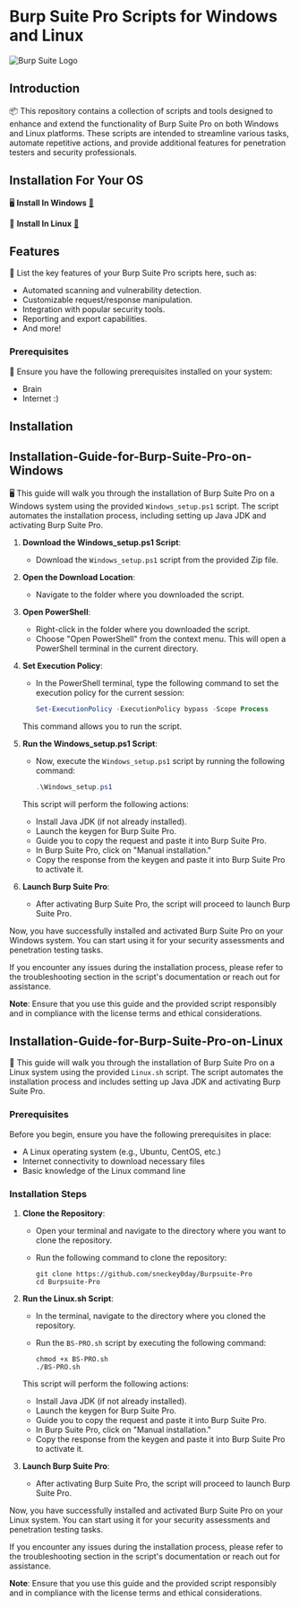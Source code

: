 # Burp Suite Pro Scripts for Windows and Linux

![Burp Suite Logo](https://portswigger.net/cms/images/12/c8/c338-article-burp-suite-user-community-tips-and-tricks_blog-article.jpg)

## Introduction

📦 This repository contains a collection of scripts and tools designed to enhance and extend the functionality of Burp Suite Pro on both Windows and Linux platforms. These scripts are intended to streamline various tasks, automate repetitive actions, and provide additional features for penetration testers and security professionals.

## Installation For Your OS

🖥️ **Install In Windows** [🔗](#Installation-Guide-for-Burp-Suite-Pro-on-Windows)

🐧 **Install In Linux** [🔗](#Installation-Guide-for-Burp-Suite-Pro-on-Linux)

## Features

🚀 List the key features of your Burp Suite Pro scripts here, such as:

- Automated scanning and vulnerability detection.
- Customizable request/response manipulation.
- Integration with popular security tools.
- Reporting and export capabilities.
- And more!

  
### Prerequisites

🧠 Ensure you have the following prerequisites installed on your system:

- Brain
- Internet :)

## Installation

## Installation-Guide-for-Burp-Suite-Pro-on-Windows

🖥️ This guide will walk you through the installation of Burp Suite Pro on a Windows system using the provided `Windows_setup.ps1` script. The script automates the installation process, including setting up Java JDK and activating Burp Suite Pro.

1. **Download the Windows_setup.ps1 Script**:

   - Download the `Windows_setup.ps1` script from the provided Zip file.

2. **Open the Download Location**:

   - Navigate to the folder where you downloaded the script.

3. **Open PowerShell**:

   - Right-click in the folder where you downloaded the script.
   - Choose "Open PowerShell" from the context menu. This will open a PowerShell terminal in the current directory.

4. **Set Execution Policy**:

   - In the PowerShell terminal, type the following command to set the execution policy for the current session:

     ```powershell
     Set-ExecutionPolicy -ExecutionPolicy bypass -Scope Process
     ```

   This command allows you to run the script.

5. **Run the Windows_setup.ps1 Script**:

   - Now, execute the `Windows_setup.ps1` script by running the following command:

     ```powershell
     .\Windows_setup.ps1
     ```

   This script will perform the following actions:

   - Install Java JDK (if not already installed).
   - Launch the keygen for Burp Suite Pro.
   - Guide you to copy the request and paste it into Burp Suite Pro.
   - In Burp Suite Pro, click on "Manual installation."
   - Copy the response from the keygen and paste it into Burp Suite Pro to activate it.

6. **Launch Burp Suite Pro**:

   - After activating Burp Suite Pro, the script will proceed to launch Burp Suite Pro.

Now, you have successfully installed and activated Burp Suite Pro on your Windows system. You can start using it for your security assessments and penetration testing tasks.

If you encounter any issues during the installation process, please refer to the troubleshooting section in the script's documentation or reach out for assistance.

**Note**: Ensure that you use this guide and the provided script responsibly and in compliance with the license terms and ethical considerations.

## Installation-Guide-for-Burp-Suite-Pro-on-Linux

🐧 This guide will walk you through the installation of Burp Suite Pro on a Linux system using the provided `Linux.sh` script. The script automates the installation process and includes setting up Java JDK and activating Burp Suite Pro.

### Prerequisites

Before you begin, ensure you have the following prerequisites in place:

- A Linux operating system (e.g., Ubuntu, CentOS, etc.)
- Internet connectivity to download necessary files
- Basic knowledge of the Linux command line

### Installation Steps

1. **Clone the Repository**:

   - Open your terminal and navigate to the directory where you want to clone the repository.
   - Run the following command to clone the repository:

     ```shell
     git clone https://github.com/sneckey0day/Burpsuite-Pro
     cd Burpsuite-Pro
     ```

2. **Run the Linux.sh Script**:

   - In the terminal, navigate to the directory where you cloned the repository.
   - Run the `BS-PRO.sh` script by executing the following command:

     ```shell
     chmod +x BS-PRO.sh
     ./BS-PRO.sh
     ```

   This script will perform the following actions:

   - Install Java JDK (if not already installed).
   - Launch the keygen for Burp Suite Pro.
   - Guide you to copy the request and paste it into Burp Suite Pro.
   - In Burp Suite Pro, click on "Manual installation."
   - Copy the response from the keygen and paste it into Burp Suite Pro to activate it.

3. **Launch Burp Suite Pro**:

   - After activating Burp Suite Pro, the script will proceed to launch Burp Suite Pro.

Now, you have successfully installed and activated Burp Suite Pro on your Linux system. You can start using it for your security assessments and penetration testing tasks.

If you encounter any issues during the installation process, please refer to the troubleshooting section in the script's documentation or reach out for assistance.

**Note**: Ensure that you use this guide and the provided script responsibly and in compliance with the license terms and ethical considerations.

